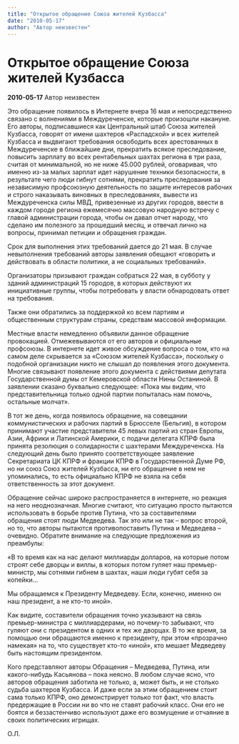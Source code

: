 ```yaml
---
title: "Открытое обращение Союза жителей Кузбасса"
date: "2010-05-17"
author: "Автор неизвестен"
---
```


# Открытое обращение Союза жителей Кузбасса

**2010-05-17** Автор неизвестен

Это обращение появилось в Интернете вчера 16 мая и непосредственно связано с волнениями в Междуреченске, которые произошли накануне. Его авторы, подписавшиеся как Центральный штаб Союза жителей Кузбасса, говорят от имени шахтеров «Распадской» и всех жителей Кузбасса и выдвигают требования освободить всех арестованных в Междуреченске в ближайшие дни, прекратить всякое преследование, повысить зарплату во всех рентабельных шахтах региона в три раза, считая от минимальной, но не ниже 45.000 рублей, оговаривая, что именно из-за малых зарплат идет нарушение техники безопасности, в результате чего люди гибнут сотнями, прекратить преследования за независимую профсоюзную деятельность по защите интересов рабочих и строго наказывать виновных в преследованиях, вывести из Междуреченска силы МВД, привезенные из других городов, ввести в каждом городе региона ежемесячно массовую народную встречу с главой администрации города, чтобы он давал отчет народу, что сделано им полезного за прошедший месяц, и отвечал лично на вопросы, принимал петиции и обращения граждан.

Срок для выполнения этих требований дается до 21 мая. В случае невыполнения требований авторы заявления обещают «говорить и действовать в области политики, а не социальных требований».

Организаторы призывают граждан собраться 22 мая, в субботу у зданий администраций 15 городов, в которых действуют их инициативные группы, чтобы потребовать у власти обнародовать ответ на требования.

Также они обратились за поддержкой ко всем партиям и общественным структурам страны, средствам массовой информации.

Местные власти немедленно объявили данное обращение провокацией. Отмежевываются от его авторов и официальные профсоюзы. В интернете идет живое обсуждение вопроса о том, кто на самом деле скрывается за «Союзом жителей Кузбасса», поскольку о подобной организации никто не слышал до появления этого документа. Многие связывают появление этого документа с действиями депутата Государственной думы от Кемеровской области Нины Останиной. В заявлении сказано буквально следующее: «Пока мы видим, что представительница только одной партии попыталась нам помочь, остальные молчат».

В тот же день, когда появилось обращение, на совещании коммунистических и рабочих партий в Брюсселе (Бельгия), в котором принимают участие представители 45 левых партий из стран Европы, Азии, Африки и Латинской Америки, с подачи делегата КПРФ была принята резолюция о солидарности с шахтерами Междуреченска. На следующий день было принято соответствующее заявление Секретариата ЦК КПРФ и фракции КПРФ в Государственной Думе РФ, но ни союз Союз жителей Кузбасса, ни его обращение в нем не упоминались, то есть официально КПРФ не взяла на себя ответственность за этот документ.

Обращение сейчас широко распространяется в интернете, но реакция на него неоднозначная. Многие считают, что ситуацию просто пытаются использовать в борьбе против Путина, что за составителями обращения стоят люди Медведева. Так это или не так – вопрос второй, но то, что авторы пытаются противопоставить Путина и Медведева – очевидно. Обратите внимание на следующие предложения из преамбулы:

«В то время как на нас делают миллиарды долларов, на которые потом строят себе дворцы и виллы, в которых потом гуляет наш премьер-министр, мы сотнями гибнем в шахтах, наши люди губят себя за копейки...

Мы обращаемся к Президенту Медведеву. Если, конечно, именно он наш президент, а не кто-то иной».

Как видите, составители обращения точно указывают на связь премьер-министра с миллиардерами, но почему-то забывают, что гуляют они с президентом в одних и тех же дворцах. В то же время, за помощью они обращаются именно к президенту, при этом «прозрачно намекая» на то, что существует кто-то «иной», кто мешает Медведеву быть настоящим президентом.

Кого представляют авторы Обращения – Медведева, Путина, или какого-нибудь Касьянова – пока неясно. В любом случае ясно, что авторов обращения заботила не только, а, может быть, и не столько судьба шахтеров Кузбасса. И даже если за этим обращением стоит сама только КПРФ, оно демонстрирует только тот факт, что власть предержащие в России ни во что не ставят рабочий класс. Они его не боятся и беззастенчиво используют даже его возмущение и отчаяние в своих политических игрищах.

О.Л.